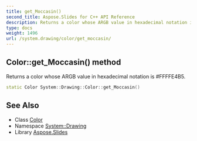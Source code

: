 ```yaml
---
title: get_Moccasin()
second_title: Aspose.Slides for C++ API Reference
description: Returns a color whose ARGB value in hexadecimal notation is #FFFFE4B5.
type: docs
weight: 1496
url: /system.drawing/color/get_moccasin/
---
```

## Color::get_Moccasin() method


Returns a color whose ARGB value in hexadecimal notation is #FFFFE4B5.

```cpp
static Color System::Drawing::Color::get_Moccasin()
```

## See Also

* Class [Color](../)
* Namespace [System::Drawing](../../)
* Library [Aspose.Slides](../../../)